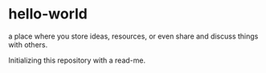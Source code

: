 # hello-world
a place where you store ideas, resources, or even share and discuss things with others.



Initializing this repository with a read-me.
